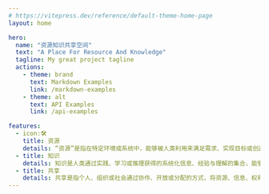 ```yaml
---
# https://vitepress.dev/reference/default-theme-home-page
layout: home

hero:
  name: "资源知识共享空间"
  text: "A Place For Resource And Knowledge"
  tagline: My great project tagline
  actions:
    - theme: brand
      text: Markdown Examples
      link: /markdown-examples
    - theme: alt
      text: API Examples
      link: /api-examples

features:
  - icon:🛠️
    title: 资源
    details: “资源”是指在特定环境或系统中，能够被人类利用来满足需求、实现目标或创造价值的物质或非物质要素。它可以是天然的（如矿产、水），也可以是人造的（如工具、知识），或是抽象的（如时间、信息）。资源的核心特点是有限性和可用性——既需要合理分配，又需要高效利用。
  - title: 知识
    details: 知识是人类通过实践、学习或推理获得的系统化信息、经验与理解的集合，能够用于解释现象、解决问题或指导行动。它不仅是认知的产物，也是推动个人与社会进步的核心资源。
  - title: 共享
    details: 共享是指个人、组织或社会通过协作、开放或分配的方式，将资源、信息、权利或责任共同使用或分担的行为与理念。其核心在于打破独占性，通过合作提升资源利用效率或创造更大价值，是现社会协作模式的重要体现。
---
```


